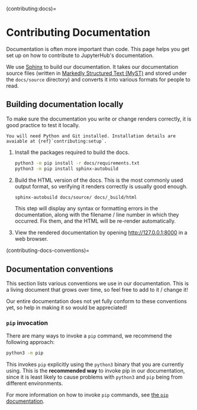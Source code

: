 (contributing:docs)=

# Contributing Documentation

Documentation is often more important than code. This page helps
you get set up on how to contribute to JupyterHub's documentation.

We use [Sphinx](https://www.sphinx-doc.org) to build our documentation. It takes
our documentation source files (written in [Markedly Structured Text (MyST)](https://mystmd.org/) and
stored under the `docs/source` directory) and converts it into various
formats for people to read.

## Building documentation locally

To make sure the documentation you write or
change renders correctly, it is good practice to test it locally.

```note
You will need Python and Git installed. Installation details are avaiable at {ref}`contributing:setup`.
```

1. Install the packages required to build the docs.

   ```bash
   python3 -m pip install -r docs/requirements.txt
   python3 -m pip install sphinx-autobuild
   ```

2. Build the HTML version of the docs. This is the most commonly used
   output format, so verifying it renders correctly is usually good
   enough.

   ```bash
   sphinx-autobuild docs/source/ docs/_build/html
   ```

   This step will display any syntax or formatting errors in the documentation,
   along with the filename / line number in which they occurred. Fix them,
   and the HTML will be re-render automatically.

3. View the rendered documentation by opening <http://127.0.0.1:8000> in
   a web browser.

(contributing-docs-conventions)=

## Documentation conventions

This section lists various conventions we use in our documentation. This is a
living document that grows over time, so feel free to add to it / change it!

Our entire documentation does not yet fully conform to these conventions yet,
so help in making it so would be appreciated!

### `pip` invocation

There are many ways to invoke a `pip` command, we recommend the following
approach:

```bash
python3 -m pip
```

This invokes `pip` explicitly using the `python3` binary that you are
currently using. This is the **recommended way** to invoke pip
in our documentation, since it is least likely to cause problems
with `python3` and `pip` being from different environments.

For more information on how to invoke `pip` commands, see
[the `pip` documentation](https://pip.pypa.io/en/stable/).
